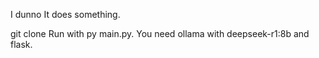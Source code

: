 I dunno It does something.

git clone
Run with py main.py.
You need ollama with deepseek-r1:8b and flask.
